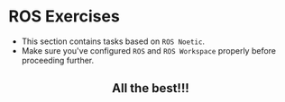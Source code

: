 # ROS Exercises

- This section contains tasks based on `ROS Noetic`.
- Make sure you've configured `ROS` and `ROS Workspace` properly before proceeding further.

<center> 

## All the best!!!

</center>